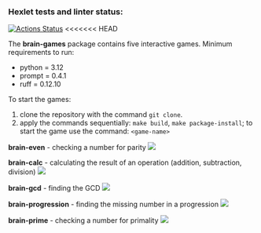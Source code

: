 ### Hexlet tests and linter status:
[![Actions Status](https://github.com/buna-p/python-project-49/actions/workflows/hexlet-check.yml/badge.svg)](https://github.com/buna-p/python-project-49/actions)
<<<<<<< HEAD

The **brain-games** package contains five interactive games.
Minimum requirements to run:
- python = 3.12
- prompt = 0.4.1
- ruff = 0.12.10

To start the games:
1. clone the repository with the command `git clone`.
2. apply the commands sequentially: `make build`, `make package-install`; to start the game use the command: `<game-name>`

**brain-even** - checking a number for parity
<a href="https://asciinema.org/a/7qXlDI27PUkv4hTXRK4UfqVVa" target="_blank"><img src="https://asciinema.org/a/7qXlDI27PUkv4hTXRK4UfqVVa.svg" /></a>

**brain-calc** - calculating the result of an operation (addition, subtraction, division)
<a href="https://asciinema.org/a/NC5kaVDUGKOAimcOnOt90yzzX" target="_blank"><img src="https://asciinema.org/a/NC5kaVDUGKOAimcOnOt90yzzX.svg" /></a>

**brain-gcd** - finding the GCD
<a href="https://asciinema.org/a/IOefNJui0wTEZJlqUUEBFTJsa" target="_blank"><img src="https://asciinema.org/a/IOefNJui0wTEZJlqUUEBFTJsa.svg" /></a>

**brain-progression** - finding the missing number in a progression
<a href="https://asciinema.org/a/IFn7I2nlUPeI8dz4QMc23re1O" target="_blank"><img src="https://asciinema.org/a/IFn7I2nlUPeI8dz4QMc23re1O.svg" /></a>

**brain-prime** - checking a number for primality
<a href="https://asciinema.org/a/K8xF7ZrEKDisqMn35GRtPUhzN" target="_blank"><img src="https://asciinema.org/a/K8xF7ZrEKDisqMn35GRtPUhzN.svg" /></a>
